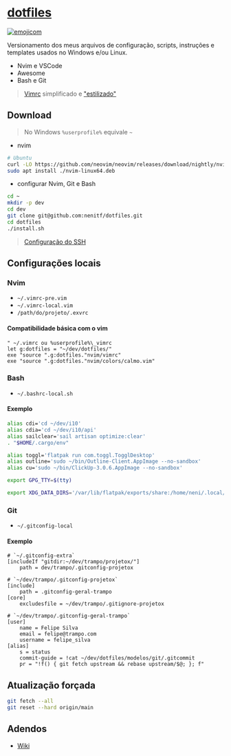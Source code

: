 # [dotfiles](http://d.neni.dev)

[![emojicom](https://img.shields.io/badge/emojicom-%F0%9F%90%9B%20%F0%9F%86%95%20%F0%9F%92%AF%20%F0%9F%91%AE%20%F0%9F%86%98%20%F0%9F%92%A4-%23fff)](http://neni.dev/emojicom)

Versionamento dos meus arquivos de configuração, scripts, instruções e templates usados no Windows e/ou Linux.

- Nvim e VSCode
- Awesome
- Bash e Git

> [Vimrc](http://neni.dev/vimrc) simplificado e ["estilizado"](http://vimrc.neni.dev)

## Download

> No Windows `%userprofile%` equivale `~`

- nvim
```bash
# Ubuntu
curl -LO https://github.com/neovim/neovim/releases/download/nightly/nvim-linux64.deb
sudo apt install ./nvim-linux64.deb
```

- configurar Nvim, Git e Bash
```bash
cd ~
mkdir -p dev
cd dev
git clone git@github.com:nenitf/dotfiles.git
cd dotfiles
./install.sh
```
> [Configuração do SSH](https://gist.github.com/nenitf/433e85b49acc802479654c75535eea2c)

## Configurações locais

### Nvim

- `~/.vimrc-pre.vim`
- `~/.vimrc-local.vim`
- `/path/do/projeto/.exvrc`

#### Compatibilidade básica com o vim

```vim
" ~/.vimrc ou %userprofile%\_vimrc
let g:dotfiles = "~/dev/dotfiles/"
exe "source ".g:dotfiles."nvim/vimrc"
exe "source ".g:dotfiles."nvim/colors/calmo.vim"
```

### Bash

- `~/.bashrc-local.sh`

#### Exemplo

```sh
alias cdi='cd ~/dev/i10'
alias cdia='cd ~/dev/i10/api'
alias sailclear='sail artisan optimize:clear'
. "$HOME/.cargo/env"

alias toggl='flatpak run com.toggl.TogglDesktop'
alias outline='sudo ~/bin/Outline-Client.AppImage --no-sandbox'
alias cu='sudo ~/bin/ClickUp-3.0.6.AppImage --no-sandbox'

export GPG_TTY=$(tty)

export XDG_DATA_DIRS='/var/lib/flatpak/exports/share:/home/neni/.local/share/flatpak/exports/share'
```

### Git

- `~/.gitconfig-local`

#### Exemplo

```gitconfig
# `~/.gitconfig-extra`
[includeIf "gitdir:~/dev/trampo/projetox/"]
    path = dev/trampo/.gitconfig-projetox
```

```gitconfig
# `~/dev/trampo/.gitconfig-projetox`
[include]
    path = .gitconfig-geral-trampo
[core]
    excludesfile = ~/dev/trampo/.gitignore-projetox
```

```gitconfig
# `~/dev/trampo/.gitconfig-geral-trampo`
[user]
    name = Felipe Silva
    email = felipe@trampo.com
    username = felipe_silva
[alias]
    s = status
    commit-guide = !cat ~/dev/dotfiles/modelos/git/.gitcommit
    pr = "!f() { git fetch upstream && rebase upstream/$@; }; f"
```

## Atualização forçada

```bash
git fetch --all
git reset --hard origin/main
```

## Adendos

- [Wiki](https://github.com/nenitf/dotfiles/wiki)
